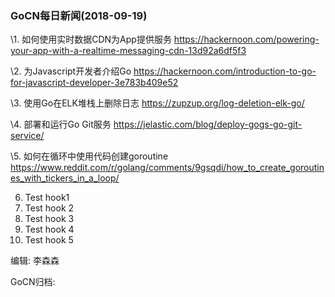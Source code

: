 ### GoCN每日新闻(2018-09-19)



\1. 如何使用实时数据CDN为App提供服务 <https://hackernoon.com/powering-your-app-with-a-realtime-messaging-cdn-13d92a6df5f3>

\2. 为Javascript开发者介绍Go <https://hackernoon.com/introduction-to-go-for-javascript-developer-3e783b409e52>

\3. 使用Go在ELK堆栈上删除日志 <https://zupzup.org/log-deletion-elk-go/>

\4. 部署和运行Go Git服务 <https://jelastic.com/blog/deploy-gogs-go-git-service/>

\5. 如何在循环中使用代码创建goroutine <https://www.reddit.com/r/golang/comments/9gsqdi/how_to_create_goroutines_with_tickers_in_a_loop/>

6. Test hook1
7. Test hook 2
8. Test hook 3
9. Test hook 4
10. Test hook 5



编辑: 李森森

GoCN归档: